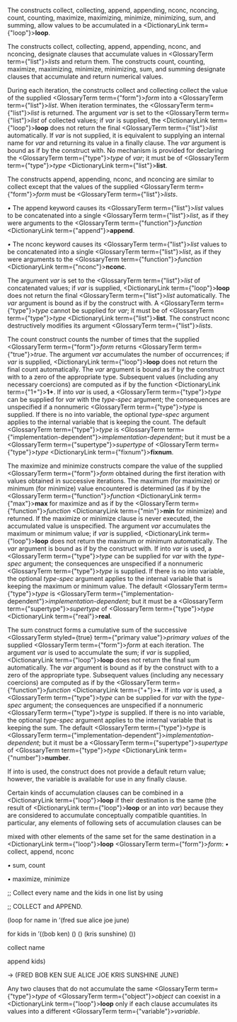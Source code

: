  



The constructs collect, collecting, append, appending, nconc, nconcing, count, counting, maximize, maximizing, minimize, minimizing, sum, and summing, allow values to be accumulated in a <DictionaryLink  term={"loop"}><b>loop</b></DictionaryLink>. 



The constructs collect, collecting, append, appending, nconc, and nconcing, designate clauses that accumulate values in <GlossaryTerm  term={"list"}><i>lists</i></GlossaryTerm> and return them. The constructs count, counting, maximize, maximizing, minimize, minimizing, sum, and summing designate clauses that accumulate and return numerical values. 



During each iteration, the constructs collect and collecting collect the value of the supplied <GlossaryTerm  term={"form"}><i>form</i></GlossaryTerm> into a <GlossaryTerm  term={"list"}><i>list</i></GlossaryTerm>. When iteration terminates, the <GlossaryTerm  term={"list"}><i>list</i></GlossaryTerm> is returned. The argument *var* is set to the <GlossaryTerm  term={"list"}><i>list</i></GlossaryTerm> of collected values; if *var* is supplied, the <DictionaryLink  term={"loop"}><b>loop</b></DictionaryLink> does not return the final <GlossaryTerm  term={"list"}><i>list</i></GlossaryTerm> automatically. If *var* is not supplied, it is equivalent to supplying an internal name for *var* and returning its value in a finally clause. The *var* argument is bound as if by the construct with. No mechanism is provided for declaring the <GlossaryTerm  term={"type"}><i>type</i></GlossaryTerm> of *var*; it must be of <GlossaryTerm  term={"type"}><i>type</i></GlossaryTerm> <DictionaryLink  term={"list"}><b>list</b></DictionaryLink>. 



The constructs append, appending, nconc, and nconcing are similar to collect except that the values of the supplied <GlossaryTerm  term={"form"}><i>form</i></GlossaryTerm> must be <GlossaryTerm  term={"list"}><i>lists</i></GlossaryTerm>. 







 



 



*•* The append keyword causes its <GlossaryTerm  term={"list"}><i>list</i></GlossaryTerm> values to be concatenated into a single <GlossaryTerm  term={"list"}><i>list</i></GlossaryTerm>, as if they were arguments to the <GlossaryTerm  term={"function"}><i>function</i></GlossaryTerm> <DictionaryLink  term={"append"}><b>append</b></DictionaryLink>. 



*•* The nconc keyword causes its <GlossaryTerm  term={"list"}><i>list</i></GlossaryTerm> values to be concatenated into a single <GlossaryTerm  term={"list"}><i>list</i></GlossaryTerm>, as if they were arguments to the <GlossaryTerm  term={"function"}><i>function</i></GlossaryTerm> <DictionaryLink  term={"nconc"}><b>nconc</b></DictionaryLink>. 



The argument *var* is set to the <GlossaryTerm  term={"list"}><i>list</i></GlossaryTerm> of concatenated values; if *var* is supplied, <DictionaryLink  term={"loop"}><b>loop</b></DictionaryLink> does not return the final <GlossaryTerm  term={"list"}><i>list</i></GlossaryTerm> automatically. The *var* argument is bound as if by the construct with. A <GlossaryTerm  term={"type"}><i>type</i></GlossaryTerm> cannot be supplied for *var*; it must be of <GlossaryTerm  term={"type"}><i>type</i></GlossaryTerm> <DictionaryLink  term={"list"}><b>list</b></DictionaryLink>. The construct nconc destructively modifies its argument <GlossaryTerm  term={"list"}><i>lists</i></GlossaryTerm>. 



The count construct counts the number of times that the supplied <GlossaryTerm  term={"form"}><i>form</i></GlossaryTerm> returns <GlossaryTerm  term={"true"}><i>true</i></GlossaryTerm>. The argument *var* accumulates the number of occurrences; if *var* is supplied, <DictionaryLink  term={"loop"}><b>loop</b></DictionaryLink> does not return the final count automatically. The *var* argument is bound as if by the construct with to a zero of the appropriate type. Subsequent values (including any necessary coercions) are computed as if by the function <DictionaryLink  term={"1+"}><b>1+</b></DictionaryLink>. If into *var* is used, a <GlossaryTerm  term={"type"}><i>type</i></GlossaryTerm> can be supplied for *var* with the *type-spec* argument; the consequences are unspecified if a nonnumeric <GlossaryTerm  term={"type"}><i>type</i></GlossaryTerm> is supplied. If there is no into variable, the optional *type-spec* argument applies to the internal variable that is keeping the count. The default <GlossaryTerm  term={"type"}><i>type</i></GlossaryTerm> is <GlossaryTerm  term={"implementation-dependent"}><i>implementation-dependent</i></GlossaryTerm>; but it must be a <GlossaryTerm  term={"supertype"}><i>supertype</i></GlossaryTerm> of <GlossaryTerm  term={"type"}><i>type</i></GlossaryTerm> <DictionaryLink  term={"fixnum"}><b>fixnum</b></DictionaryLink>. 



The maximize and minimize constructs compare the value of the supplied <GlossaryTerm  term={"form"}><i>form</i></GlossaryTerm> obtained during the first iteration with values obtained in successive iterations. The maximum (for maximize) or minimum (for minimize) value encountered is determined (as if by the <GlossaryTerm  term={"function"}><i>function</i></GlossaryTerm> <DictionaryLink  term={"max"}><b>max</b></DictionaryLink> for maximize and as if by the <GlossaryTerm  term={"function"}><i>function</i></GlossaryTerm> <DictionaryLink  term={"min"}><b>min</b></DictionaryLink> for minimize) and returned. If the maximize or minimize clause is never executed, the accumulated value is unspecified. The argument *var* accumulates the maximum or minimum value; if *var* is supplied, <DictionaryLink  term={"loop"}><b>loop</b></DictionaryLink> does not return the maximum or minimum automatically. The *var* argument is bound as if by the construct with. If into *var* is used, a <GlossaryTerm  term={"type"}><i>type</i></GlossaryTerm> can be supplied for *var* with the *type-spec* argument; the consequences are unspecified if a nonnumeric <GlossaryTerm  term={"type"}><i>type</i></GlossaryTerm> is supplied. If there is no into variable, the optional *type-spec* argument applies to the internal variable that is keeping the maximum or minimum value. The default <GlossaryTerm  term={"type"}><i>type</i></GlossaryTerm> is <GlossaryTerm  term={"implementation-dependent"}><i>implementation-dependent</i></GlossaryTerm>; but it must be a <GlossaryTerm  term={"supertype"}><i>supertype</i></GlossaryTerm> of <GlossaryTerm  term={"type"}><i>type</i></GlossaryTerm> <DictionaryLink  term={"real"}><b>real</b></DictionaryLink>. 



The sum construct forms a cumulative sum of the successive <GlossaryTerm styled={true} term={"primary value"}><i>primary values</i></GlossaryTerm> of the supplied <GlossaryTerm  term={"form"}><i>form</i></GlossaryTerm> at each iteration. The argument *var* is used to accumulate the sum; if *var* is supplied, <DictionaryLink  term={"loop"}><b>loop</b></DictionaryLink> does not return the final sum automatically. The *var* argument is bound as if by the construct with to a zero of the appropriate type. Subsequent values (including any necessary coercions) are computed as if by the <GlossaryTerm  term={"function"}><i>function</i></GlossaryTerm> <DictionaryLink  term={"+"}><b>+</b></DictionaryLink>. If into *var* is used, a <GlossaryTerm  term={"type"}><i>type</i></GlossaryTerm> can be supplied for *var* with the *type-spec* argument; the consequences are unspecified if a nonnumeric <GlossaryTerm  term={"type"}><i>type</i></GlossaryTerm> is supplied. If there is no into variable, the optional *type-spec* argument applies to the internal variable that is keeping the sum. The default <GlossaryTerm  term={"type"}><i>type</i></GlossaryTerm> is <GlossaryTerm  term={"implementation-dependent"}><i>implementation-dependent</i></GlossaryTerm>; but it must be a <GlossaryTerm  term={"supertype"}><i>supertype</i></GlossaryTerm> of <GlossaryTerm  term={"type"}><i>type</i></GlossaryTerm> <DictionaryLink  term={"number"}><b>number</b></DictionaryLink>. 



If into is used, the construct does not provide a default return value; however, the variable is available for use in any finally clause. 



Certain kinds of accumulation clauses can be combined in a <DictionaryLink  term={"loop"}><b>loop</b></DictionaryLink> if their destination is the same (the result of <DictionaryLink  term={"loop"}><b>loop</b></DictionaryLink> or an into *var*) because they are considered to accumulate conceptually compatible quantities. In particular, any elements of following sets of accumulation clauses can be 







 



 



mixed with other elements of the same set for the same destination in a <DictionaryLink  term={"loop"}><b>loop</b></DictionaryLink> <GlossaryTerm  term={"form"}><i>form</i></GlossaryTerm>: *•* collect, append, nconc 



*•* sum, count 



*•* maximize, minimize 



;; Collect every name and the kids in one list by using 



;; COLLECT and APPEND. 



(loop for name in ’(fred sue alice joe june) 



for kids in ’((bob ken) () () (kris sunshine) ()) 



collect name 



append kids) 



→ (FRED BOB KEN SUE ALICE JOE KRIS SUNSHINE JUNE) 



Any two clauses that do not accumulate the same <GlossaryTerm  term={"type"}><i>type</i></GlossaryTerm> of <GlossaryTerm  term={"object"}><i>object</i></GlossaryTerm> can coexist in a <DictionaryLink  term={"loop"}><b>loop</b></DictionaryLink> only if each clause accumulates its values into a different <GlossaryTerm  term={"variable"}><i>variable</i></GlossaryTerm>. 




